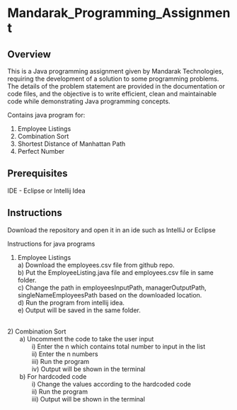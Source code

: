 # Mandarak_Programming_Assignment


## Overview

This is a Java programming assignment given by Mandarak Technologies, requiring the development of a solution to some programming problems. The details of the problem statement are provided in the documentation or code files, and the objective is to write efficient, clean and maintainable code while demonstrating Java programming concepts. <br/>

Contains java program for:<br/>
  1) Employee Listings<br/>
  2) Combination Sort<br/>
  3) Shortest Distance of Manhattan Path</br>
  4) Perfect Number

## Prerequisites

IDE - Eclipse or Intellij Idea

## Instructions

Download the repository and open it in an ide such as IntelliJ or Eclipse <br/>

Instructions for java programs

1) Employee Listings<br/>
   a) Download the employees.csv file from github repo.<br/>
   b) Put the EmployeeListing.java file and employees.csv file in same folder.<br/>
   c) Change the path in employeesInputPath, managerOutputPath, singleNameEmployeesPath based on the downloaded location.<br/>
   d) Run the program from intellij idea.<br/>
   e) Output will be saved in the same folder.<br/>
<br/>
2) Combination Sort<br/>
&nbsp; &nbsp; &nbsp; &nbsp;a) Uncomment the code to take the user input<br/>
&nbsp; &nbsp; &nbsp; &nbsp;&nbsp; &nbsp; &nbsp; &nbsp;i) Enter the n which contains total number to input in the list<br/>
&nbsp; &nbsp; &nbsp; &nbsp;&nbsp; &nbsp; &nbsp; &nbsp;ii) Enter the n numbers<br/>
&nbsp; &nbsp; &nbsp; &nbsp;&nbsp; &nbsp; &nbsp; &nbsp;iii) Run the program<br/>
&nbsp; &nbsp; &nbsp; &nbsp;&nbsp; &nbsp; &nbsp; &nbsp;iv) Output will be shown in the terminal<br/>
&nbsp; &nbsp; &nbsp; &nbsp;b) For hardcoded code<br/>
&nbsp; &nbsp; &nbsp; &nbsp;&nbsp; &nbsp; &nbsp; &nbsp;i) Change the values according to the hardcoded code<br/>
&nbsp; &nbsp; &nbsp; &nbsp;&nbsp; &nbsp; &nbsp; &nbsp;ii) Run the program<br/>
&nbsp; &nbsp; &nbsp; &nbsp;&nbsp; &nbsp; &nbsp; &nbsp;iii) Output will be shown in the terminal<br/>
